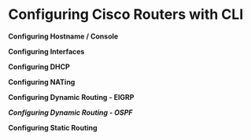 # Configuring Cisco Routers with CLI 

**Configuring Hostname / Console**

**Configuring Interfaces** 

**Configuring DHCP** 

**Configuring NATing** 

**Configuring Dynamic Routing - EIGRP** 

***Configuring Dynamic Routing - OSPF*** 

**Configuring Static Routing**

